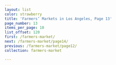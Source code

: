 ```yaml
---
layout: list
color: strawberry
title: 'Farmers’ Markets in Los Angeles, Page 13'
page_number: 13
items_per_page: 10
list_offset: 120
first: /farmers-market/
next: /farmers-market/page14/
previous: /farmers-market/page12/
collection: farmers-market

---
```

